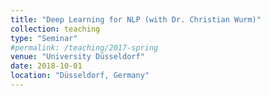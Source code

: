```yaml
---
title: "Deep Learning for NLP (with Dr. Christian Wurm)"
collection: teaching
type: "Seminar"
#permalink: /teaching/2017-spring
venue: "University Düsseldorf"
date: 2018-10-01
location: "Düsseldorf, Germany"
---
```


